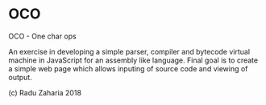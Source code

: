 # OCO
OCO - One char ops

An exercise in developing a simple parser, compiler and bytecode virtual machine in JavaScript for an assembly like language.
Final goal is to create a simple web page which allows inputing of source code and viewing of output.

(c) Radu Zaharia 2018
